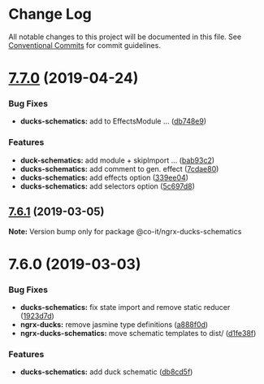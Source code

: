 # Change Log

All notable changes to this project will be documented in this file.
See [Conventional Commits](https://conventionalcommits.org) for commit guidelines.

# [7.7.0](https://github.com/co-IT/co-it/compare/@co-it/ngrx-ducks-schematics@7.6.1...@co-it/ngrx-ducks-schematics@7.7.0) (2019-04-24)

### Bug Fixes

- **ducks-schematics:** add to EffectsModule ... ([db748e9](https://github.com/co-IT/co-it/commit/db748e9))

### Features

- **duck-schematics:** add module + skipImport ... ([bab93c2](https://github.com/co-IT/co-it/commit/bab93c2))
- **ducks-schematics:** add comment to gen. effect ([7cdae80](https://github.com/co-IT/co-it/commit/7cdae80))
- **ducks-schematics:** add effects option ([339ee04](https://github.com/co-IT/co-it/commit/339ee04))
- **ducks-schematics:** add selectors option ([5c697d8](https://github.com/co-IT/co-it/commit/5c697d8))

## [7.6.1](https://github.com/co-IT/co-it/compare/@co-it/ngrx-ducks-schematics@7.6.0...@co-it/ngrx-ducks-schematics@7.6.1) (2019-03-05)

**Note:** Version bump only for package @co-it/ngrx-ducks-schematics

# 7.6.0 (2019-03-03)

### Bug Fixes

- **ducks-schematics:** fix state import and remove static reducer ([1923d7d](https://github.com/co-IT/co-it/commit/1923d7d))
- **ngrx-ducks:** remove jasmine type definitions ([a888f0d](https://github.com/co-IT/co-it/commit/a888f0d))
- **ngrx-ducks-schematics:** move schematic templates to dist/ ([d1fe38f](https://github.com/co-IT/co-it/commit/d1fe38f))

### Features

- **ducks-schematics:** add duck schematic ([db8cd5f](https://github.com/co-IT/co-it/commit/db8cd5f))
